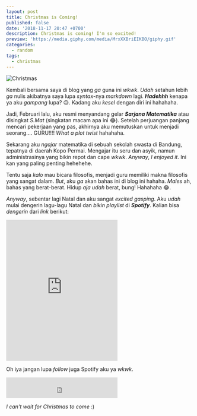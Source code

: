 ```yaml
---
layout: post
title: Christmas is Coming!
published: false
date: '2018-11-17 20:47 +0700'
description: Christmas is coming! I'm so excited!
preview: 'https://media.giphy.com/media/MrxXXBriEIKBO/giphy.gif'
categories:
  - random
tags:
  - christmas
---
```

![Christmas][christmas]

Kembali bersama saya di blog yang _ga_ guna ini _wkwk_. _Udah_ setahun lebih _ga_ nulis akibatnya saya lupa _syntax_-nya _markdown_ lagi. ***Hadehhh*** kenapa ya aku _gampang_ lupa? 😥. Kadang aku _kesel_ dengan diri ini hahahaha.

Jadi, Februari lalu, aku resmi menyandang gelar ***Sarjana Matematika*** atau disingkat _S.Mat_ (singkatan macam apa ini 😂). Setelah perjuangan panjang mencari pekerjaan yang pas, akhirnya aku memutuskan untuk menjadi seorang.... GURU!!!! _What a plot twist_ hahahaha.

Sekarang aku _ngajar_ matematika di sebuah sekolah swasta di Bandung, tepatnya di daerah Kopo Permai. Mengajar itu seru dan asyik, namun administrasinya yang bikin repot dan cape _wkwk_. _Anyway_, _I enjoyed it_. Ini kan yang paling penting hehehehe.

Tentu saja _kalo_ mau bicara filosofis, menjadi guru memiliki makna filosofis yang sangat dalam. _But_, aku _ga_ akan bahas ini di blog ini hahaha. _Males_ ah, bahas yang berat-berat. Hidup _aja udah_ berat, bung! Hahahaha 😂.

_Anyway_, sebentar lagi Natal dan aku sangat _excited_ _*gasping*_. Aku _udah_ mulai dengerin lagu-lagu Natal dan _bikin playlist_ di ***Spotify***. Kalian bisa _dengerin_ dari _link_ berikut:

<iframe src="https://open.spotify.com/embed/user/shinzjr/playlist/6Hho6HQIYJRrGpyQfdHhot" width="300" height="380" frameborder="0" allowtransparency="true" allow="encrypted-media"></iframe>

Oh iya jangan lupa _follow_ juga Spotify aku ya _wkwk_.

<iframe src="https://open.spotify.com/follow/1/?uri=spotify:user:shinzjr&size=detail&theme=light" width="300" height="56" scrolling="no" frameborder="0" style="border:none; overflow:hidden;" allowtransparency="true"></iframe>

_I can't wait for Christmas to come_ :)

[christmas]: https://media.giphy.com/media/l2YWluoNgk342F3k4/giphy.gif
